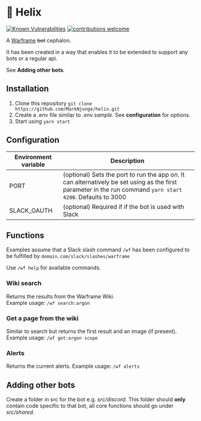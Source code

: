# 🤖 Helix
[![Known Vulnerabilities](https://snyk.io/test/github/MarkNjunge/helix/badge.svg?targetFile=package.json)](https://snyk.io/test/github/MarkNjunge/helix?targetFile=package.json)
[![contributions welcome](https://img.shields.io/badge/contributions-welcome-brightgreen.svg?style=flat)](https://github.com/dwyl/goodparts/issues)

A [Warframe](https://www.warframe.com/) ~~bot~~ cephalon.  

It has been created in a way that enables it to be extended to support any bots or a regular api.  

See **Adding other bots**.

## Installation
1. Clone this repository `git clone https://github.com/MarkNjunge/helix.git`
2. Create a .env file similar to _.env.sample_. See **configuration** for options.​
3. Start using `yarn start`

## Configuration

| Environment variable | Description                              |
| -------------------- | ---------------------------------------- |
| PORT                 | (optional) Sets the port to run the app on. It can alternatively be set using as the first parameter in the run command `yarn start 4200`. Defaults to 3000 |
| SLACK_OAUTH          | (optional) Required if if the bot is used with Slack |


## Functions
Examples assume that a Slack slash command `/wf` has been configured to be fulfilled by `domain.com/slack/slashes/warframe`  

Use `/wf help` for available commands.

### Wiki search 
Returns the results from the Warframe Wiki.  
Example usage: `/wf search:argon`

### Get a page from the wiki
Similar to search but returns the first result and an image (if present).  
Example usage: `/wf get:argon scope`

### Alerts
Returns the current alerts.
Example usage: `/wf alerts`

## Adding other bots

Create a folder in src for the bot e.g. _src/discord_. This folder should **only** contain code specific to that bot, all core functions should go under _src/shared_.
